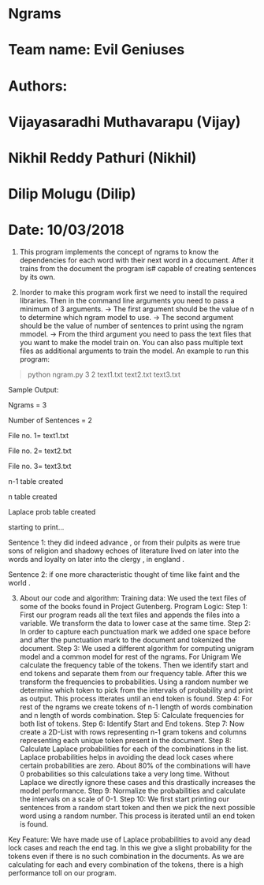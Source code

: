 # Ngrams

# Team name: Evil Geniuses
# Authors:
# Vijayasaradhi Muthavarapu (Vijay)
# Nikhil Reddy Pathuri (Nikhil)
# Dilip Molugu (Dilip)
# Date: 10/03/2018

 1. This program implements the concept of ngrams to know the dependencies for each word with their next word in a document. After it trains from the document the program is# capable of creating sentences by its own.

 2. Inorder to make this program work first we need to install the required libraries. Then in the command line arguments you need to pass a minimum of 3 arguments. 
   -> The first argument should be the value of n to determine which ngram model to use.
   -> The second argument should be the value of number of sentences to print using the ngram mmodel.
   -> From the third argument you need to pass the text files that you want to make the model train on. You can also pass multiple text files as additional arguments to train the model.
 An example to run this program:
 >python ngram.py 3 2 text1.txt text2.txt text3.txt
 
 Sample Output:
 
 Ngrams = 3
 
 Number of Sentences = 2
 
 File no. 1= text1.txt
 
 File no. 2= text2.txt
 
 File no. 3= text3.txt
 
 n-1 table created
 
 n table created
 
 Laplace prob table created
 
 starting to print...
 
 Sentence 1: they did indeed advance , or from their pulpits as were true sons of religion and shadowy echoes of literature lived on later into the words and loyalty on later into the clergy , in england .
 
 Sentence 2: if one more characteristic thought of time like faint and the world .

 3. About our code and algorithm:
 Training data: We used the text files of some of the books found in Project Gutenberg.
 Program Logic: 
 Step 1: First our program reads all the text files and appends the files into a variable. We transform the data to lower case at the same time.
 Step 2: In order to capture each punctuation mark we added one space before and after the punctuation mark to the document and tokenized the document.
 Step 3: We used a different algorithm for computing unigram model and a common model for rest of the ngrams. For Unigram We calculate the frequency table of the tokens. Then we identify start and end tokens and separate them from our frequency table. After this we transform the frequencies to probabilities. Using a random number we determine which token to pick from the intervals of probability and print as output. This process itterates until an end token is found.
 Step 4: For rest of the ngrams we create tokens of n-1 length of words combination and n length of words combination.
 Step 5: Calculate frequencies for both list of tokens.
 Step 6: Identify Start and End tokens.
 Step 7: Now create a 2D-List with rows representing n-1 gram tokens and columns representing each unique token present in the document.
 Step 8: Calculate Laplace probabilities for each of the combinations in the list. Laplace probabilities helps in avoiding the dead lock cases where certain probabilities are zero. About 80% of the combinations will have 0 probabilities so this calculations take a very long time. Without Laplace we directly ignore these cases and this drastically increases the model performance.
 Step 9: Normalize the probabilities and calculate the intervals on a scale of 0-1.
 Step 10: We first start printing our sentences from a random start token and then we pick the next possible word using a random number. This process is iterated until an end token is found.  

 Key Feature: We have made use of Laplace probabilities to avoid any dead lock cases and reach the end tag. In this we give a slight probability for the tokens even if there is no such combination in the documents. As we are calculating for each and every combination of the tokens, there is a high performance toll on our program.
